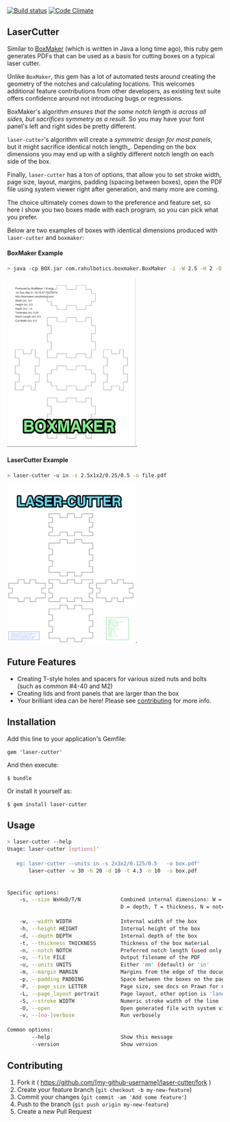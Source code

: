 [![Build status](https://secure.travis-ci.org/kigster/laser-cutter.png)](http://travis-ci.org/kigster/laser-cutter)
[![Code Climate](https://codeclimate.com/github/kigster/laser-cutter.png)](https://codeclimate.com/github/kigster/laser-cutter)

## LaserCutter

Similar to [BoxMaker](https://github.com/rahulbot/boxmaker/) (which is written in Java a long time ago), 
this ruby gem generates PDFs that can be used as a basis for cutting boxes on a typical laser cutter. 

Unlike ```BoxMaker```, this gem has a lot of automated tests around creating the geometry of the notches
and calculating locations. This welcomes additional feature contributions from other developers,
as existing test suite offers confidence around not introducing bugs or regressions.

BoxMaker's algorithm _ensures that the same notch length is across all sides, but sacrifices
symmetry as a result_.  So you may have your font panel's left and right sides be pretty different.
 
```laser-cutter```'s algorithm will create a _symmetric design for most panels_, but it might sacrifice
identical notch length_. Depending on the box dimensions you may end up with a slightly different notch 
length on each side of the box.

Finally, ```laser-cutter``` has a ton of options, that allow you to set stroke width, page size,
layout, margins, padding (spacing between boxes), open the PDF file using system viewer right
after generation, and many more are coming.

The choice ultimately comes down to the preference and feature set, so here I show you two boxes made with
each program, so you can pick what you prefer.

Below are two examples of boxes with identical dimensions produced with ```laser-cutter``` and ```boxmaker```:

#### BoxMaker Example

```bash
> java -cp BOX.jar com.rahulbotics.boxmaker.BoxMaker -i -W 2.5 -H 2 -D 1 -T 0.25 -n 0.5 -f file.pdf
```

![BoxMaker Example](doc/boxmaker.jpg).

#### LaserCutter Example

```bash
> laser-cutter -u in -s 2.5x1x2/0.25/0.5 -o file.pdf
```

![LaserCutter Example](doc/laser-cutter.jpg).

## Future Features

* Creating T-style holes and spacers for various sized nuts and bolts (such as common #4-40 and M2)
* Creating lids and front panels that are larger than the box
* Your brilliant idea can be here!  Please see [contributing](CONTRIBUTING.md) for more info.

## Installation

Add this line to your application's Gemfile:

    gem 'laser-cutter'

And then execute:

    $ bundle

Or install it yourself as:

    $ gem install laser-cutter

## Usage

```bash
> laser-cutter --help
Usage: laser-cutter [options]'

   eg: laser-cutter --units in -s 2x3x2/0.125/0.5   -o box.pdf'
       laser-cutter -w 30 -h 20 -d 10 -t 4.3 -n 10  -o box.pdf


Specific options:
    -s, --size WxHxD/T/N             Combined internal dimensions: W = width, H = height,
                                     D = depth, T = thickness, N = notch length

    -w, --width WIDTH                Internal width of the box
    -h, --height HEIGHT              Internal height of the box
    -d, --depth DEPTH                Internal depth of the box
    -t, --thickness THICKNESS        Thickness of the box material
    -n, --notch NOTCH                Preferred notch length (used only as a guide)
    -o, --file FILE                  Output filename of the PDF
    -u, --units UNITS                Either 'mm' (default) or 'in'
    -m, --margin MARGIN              Margins from the edge of the document
    -p, --padding PADDING            Space between the boxes on the page
    -P, --page_size LETTER           Page size, see docs on Prawn for more options
    -L, --page_layout portrait       Page layout, other option is 'landscape'
    -S, --stroke WIDTH               Numeric stroke width of the line
    -O, --open                       Open generated file with system viewer before exiting
    -v, --[no-]verbose               Run verbosely

Common options:
        --help                       Show this message
        --version                    Show version
```       

## Contributing

1. Fork it ( https://github.com/[my-github-username]/laser-cutter/fork )
2. Create your feature branch (`git checkout -b my-new-feature`)
3. Commit your changes (`git commit -am 'Add some feature'`)
4. Push to the branch (`git push origin my-new-feature`)
5. Create a new Pull Request
